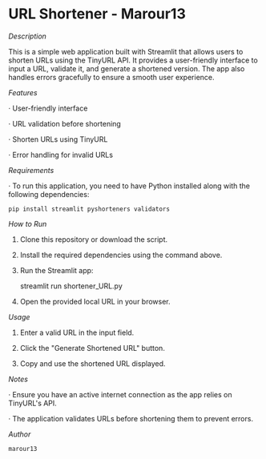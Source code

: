 # URL Shortener - Marour13

*Description*

This is a simple web application built with Streamlit that allows users to shorten URLs using the TinyURL API. It provides a user-friendly interface to input a URL, validate it, and generate a shortened version. The app also handles errors gracefully to ensure a smooth user experience.

*Features*

· User-friendly interface

· URL validation before shortening

· Shorten URLs using TinyURL

· Error handling for invalid URLs

*Requirements*

· To run this application, you need to have Python installed along with the following dependencies:

    pip install streamlit pyshorteners validators

*How to Run*

1. Clone this repository or download the script.

2. Install the required dependencies using the command above.

3. Run the Streamlit app:

    streamlit run shortener_URL.py

4. Open the provided local URL in your browser.

*Usage*

1. Enter a valid URL in the input field.

2. Click the "Generate Shortened URL" button.

3. Copy and use the shortened URL displayed.

*Notes*

· Ensure you have an active internet connection as the app relies on TinyURL's API.

· The application validates URLs before shortening them to prevent errors.

*Author*

    marour13

